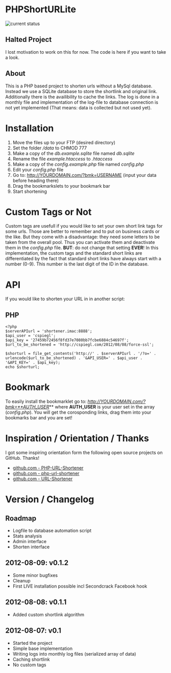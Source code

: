 # PHPShortURLite

![current status](https://img.shields.io/badge/current%20status-halted-red?style=flat-square)

## Halted Project

I lost motivation to work on this for now. The code is here if you want to take a look.

## About

This is a PHP based project to shorten urls without a MySql database. Instead we use a SQLite database to store the shortlink and original link. Additionally there is the availibility to cache the links. The log is done in a monthly file and implementation of the log-file to database connection is not yet implemented (That means: data is collected but not used yet).

# Installation

1. Move the files up to your FTP (desired directory)
2. Set the folder */data* to CHMOD 777
3. Make a copy of the *db.example.sqlite* file named *db.sqlite*
4. Rename the file *example.htaccess* to *.htaccess*
5. Make a copy of the *config.example.php* file named *config.php*
6. Edit your *config.php* file
7. Go to: http://YOURDOMAIN.com/?bmk=USERNAME (input your data before heading there)
8. Drag the bookmarkslets to your bookmark bar
9. Start shortening

# Custom Tags or Not

Custom tags are usefull if you would like to set your own short link tags for some urls. Those are better to remember and to put on business cards or the like. But they come with a disadvantage: they need some letters to be taken from the overall pool. Thus you can activate them and deactivate them in the *config.php* file. **BUT**: do not change that setting **EVER**! In this implementation, the custom tags and the standard short links are differentiated by the fact that standard short links have always start with a number (0-9). This number is the last digit of the ID in the database.

# API

If you would like to shorten your URL in in another script:

## PHP

	<?php
	$serverAPIurl = 'shortener.imac:8888';
	$api_user = 'cspiegl';
	$api_key = '27459b72456f8fd37e7080bb7fcbe6884c54697f';
	$url_to_be_shortened = 'http://cspiegl.com/2012/08/08/force-ssl';

	$shorturl = file_get_contents('http://' . $serverAPIurl . '/?o=' . urlencode($url_to_be_shortened) . '&API_USER=' . $api_user . '&API_KEY=' . $api_key);
	echo $shorturl;

# Bookmark

To easily install the bookmarklet go to: *http://YOURDOMAIN.com/?bmk=**AUTH_USER*** where **AUTH_USER** is your user set in the array (*config.php*). You will get the corosponding links, drag them into your bookmarks bar and you are set!

# Inspiration / Orientation / Thanks

I got some inspiring orientation form the following open source projects on GitHub. Thanks!

* [github.com - PHP-URL-Shortener](https://github.com/briancray/PHP-URL-Shortener)
* [github.com - php-url-shortener](https://github.com/mathiasbynens/php-url-shortener)
* [github.com - URL-Shortener](https://github.com/MaxKDevelopment/URL-Shortener)

# Version / Changelog

## Roadmap

* Logfile to database automation script
* Stats analysis
* Admin interface
* Shorten interface

## 2012-08-09: v0.1.2

* Some minor bugfixes
* Cleanup
* First LIVE installation possible incl Secondcrack Facebook hook

## 2012-08-08: v0.1.1

* Added custom shortlink algorithm

## 2012-08-07: v0.1

* Started the project
* Simple base implementation
* Writing logs into monthly log files (serialized array of data)
* Caching shortlink
* No custom tags
